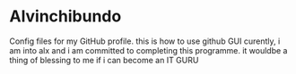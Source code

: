 # Alvinchibundo
Config files for my GitHub profile.
this is how to use github GUI
curently, i am into alx and i am committed to completing this programme.
it wouldbe a thing of blessing to me if i can become an IT GURU
